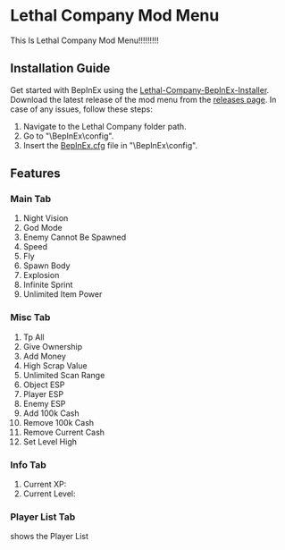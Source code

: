 # Lethal Company Mod Menu

This Is Lethal Company Mod Menu!!!!!!!!!

## Installation Guide

Get started with BepInEx using the [Lethal-Company-BepInEx-Installer](https://github.com/official-notfishvr/Lethal-Company-BepInEx-Installer). Download the latest release of the mod menu from the [releases page](https://github.com/official-notfishvr/Lethal-Company-Mod-Menu/releases/download/V2.1/Lethal-Company-Mod-Menu.dll). In case of any issues, follow these steps:

1. Navigate to the Lethal Company folder path.
2. Go to "\BepInEx\config".
3. Insert the [BepInEx.cfg](https://notfishvr.dev/cdn/BepInEx.cfg) file in "\BepInEx\config".

## Features

### Main Tab

1. Night Vision
2. God Mode
3. Enemy Cannot Be Spawned
4. Speed
5. Fly
6. Spawn Body
7. Explosion
8. Infinite Sprint
9. Unlimited Item Power

### Misc Tab

1. Tp All
2. Give Ownership
3. Add Money
4. High Scrap Value
5. Unlimited Scan Range
6. Object ESP
7. Player ESP
8. Enemy ESP
9. Add 100k Cash
10. Remove 100k Cash
11. Remove Current Cash
12. Set Level High

### Info Tab

1. Current XP:
2. Current Level:

### Player List Tab
shows the Player List
